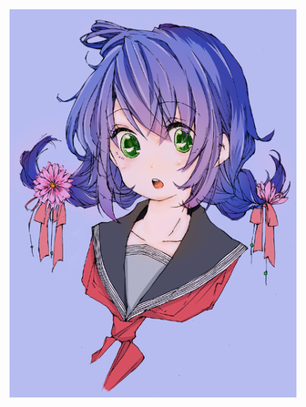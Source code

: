<!DOCTYPE HTML>
<html>
    <head>
        <title>崽生日快乐！</title>
    </head>
    <body>
        <img src='/img/01.png'>
    </body>
</html>
